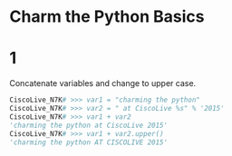 # Charm the Python Basics

# 1

Concatenate variables and change to upper case.

```python
CiscoLive_N7K# >>> var1 = "charming the python"
CiscoLive_N7K# >>> var2 = " at CiscoLive %s" % '2015'
CiscoLive_N7K# >>> var1 + var2
'charming the python at CiscoLive 2015'
CiscoLive_N7K# >>> var1 + var2.upper()
'charming the python AT CISCOLIVE 2015'
```